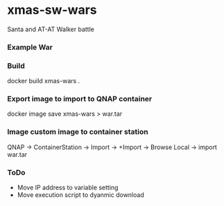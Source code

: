 # xmas-sw-wars
Santa and AT-AT Walker battle




### Example War

 <Insert Video>

### Build

docker build xmas-wars .


### Export image to import to QNAP container

docker image save xmas-wars > war.tar


### Image custom image to container station

QNAP -> ContainerStation -> Import -> +Import -> Browse Local -> import war.tar

### ToDo

- Move IP address to variable setting
- Move execution script to dyanmic download
